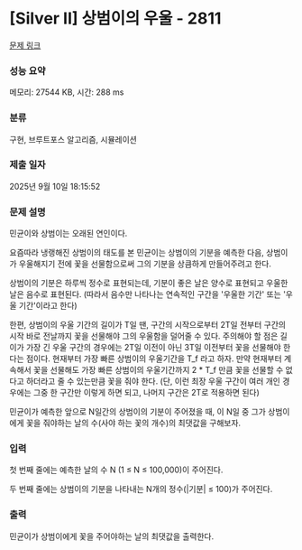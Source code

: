# [Silver II] 상범이의 우울 - 2811 

[문제 링크](https://www.acmicpc.net/problem/2811) 

### 성능 요약

메모리: 27544 KB, 시간: 288 ms

### 분류

구현, 브루트포스 알고리즘, 시뮬레이션

### 제출 일자

2025년 9월 10일 18:15:52

### 문제 설명

<p>민균이와 상범이는 오래된 연인이다.</p>

<p>요즘따라 냉랭해진 상범이의 태도를 본 민균이는 상범이의 기분을 예측한 다음, 상범이가 우울해지기 전에 꽃을 선물함으로써 그의 기분을 상큼하게 만들어주려고 한다.</p>

<p>상범이의 기분은 하루씩 정수로 표현되는데, 기분이 좋은 날은 양수로 표현되고 우울한 날은 음수로 표현된다. (따라서 음수만 나타나는 연속적인 구간을 '우울한 기간' 또는 '우울 기간'이라고 한다)</p>

<p>한편, 상범이의 우울 기간의 길이가 T일 땐, 구간의 시작으로부터 2T일 전부터 구간의 시작 바로 전날까지 꽃을 선물해야 그의 우울함을 덜어줄 수 있다. 주의해야 할 점은 길이가 가장 긴 우울 구간의 경우에는 2T일 이전이 아닌 3T일 이전부터 꽃을 선물해야 한다는 점이다. 현재부터 가장 빠른 상범이의 우울기간을 T_f 라고 하자. 만약 현재부터 계속해서 꽃을 선물해도 가장 빠른 상범이의 우울기간까지 2 * T_f 만큼 꽃을 선물할 수 없다고 하더라고 줄 수 있는만큼 꽃을 줘야 한다. (단, 이런 최장 우울 구간이 여러 개인 경우에는 그중 한 구간만 이렇게 하면 되고, 나머지 구간은 2T로 적용하면 된다)</p>

<p>민균이가 예측한 앞으로 N일간의 상범이의 기분이 주어졌을 때, 이 N일 중 그가 상범이에게 꽃을 줘야하는 날의 수(사야 하는 꽃의 개수)의 최댓값을 구해보자.</p>

### 입력 

 <p>첫 번째 줄에는 예측한 날의 수 N (1 ≤ N ≤ 100,000)이 주어진다.</p>

<p>두 번째 줄에는 상범이의 기분을 나타내는 N개의 정수(|기분| ≤ 100)가 주어진다.</p>

### 출력 

 <p>민균이가 상범이에게 꽃을 주어야하는 날의 최댓값을 출력한다.</p>

